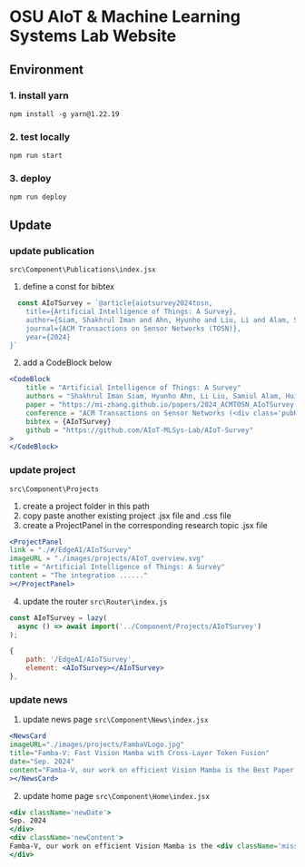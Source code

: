 # OSU AIoT & Machine Learning Systems Lab Website

## Environment

### 1. install yarn
`npm install -g yarn@1.22.19`

### 2. test locally
`npm run start`

### 3. deploy
`npm run deploy`

## Update

### update publication
`src\Component\Publications\index.jsx`

1. define a const for bibtex
```jsx
  const AIoTSurvey = `@article{aiotsurvey2024tosn,
    title={Artificial Intelligence of Things: A Survey},
    author={Siam, Shakhrul Iman and Ahn, Hyunho and Liu, Li and Alam, Samiul and Shen, Hui and Cao, Zhichao and Shroff, Ness and Krishnamachari, Bhaskar and Srivastava, Mani and Zhang, Mi},
    journal={ACM Transactions on Sensor Networks (TOSN)},
    year={2024}
}`
```

2. add a CodeBlock below
```jsx
<CodeBlock
    title = "Artificial Intelligence of Things: A Survey"
    authors = "Shakhrul Iman Siam, Hyunho Ahn, Li Liu, Samiul Alam, Hui Shen, Zhichao Cao, Ness Shroff, Bhaskar Krishnamachari, Mani Srivastava, Mi Zhang."
    paper = "https://mi-zhang.github.io/papers/2024_ACMTOSN_AIoTSurvey.pdf"
    conference = "ACM Transactions on Sensor Networks (<div class='pubHighlight'>ACM TOSN</div>), August 2024."
    bibtex = {AIoTSurvey}
    github = "https://github.com/AIoT-MLSys-Lab/AIoT-Survey"
>
</CodeBlock>
```


### update project
`src\Component\Projects`

1. create a project folder in this path
2. copy paste another existing project .jsx file and .css file
3. create a ProjectPanel in the corresponding research topic .jsx file
```jsx
<ProjectPanel 
link = "./#/EdgeAI/AIoTSurvey"
imageURL = "./images/projects/AIoT_overview.svg"
title = "Artificial Intelligence of Things: A Survey"
content = "The integration ......"
></ProjectPanel>
```
4. update the router
`src\Router\index.js`

```jsx
const AIoTSurvey = lazy(
  async () => await import('../Component/Projects/AIoTSurvey')
);
```

```jsx
{
    path: '/EdgeAI/AIoTSurvey',
    element: <AIoTSurvey></AIoTSurvey>
},
```

### update news

1. update news page
`src\Component\News\index.jsx`

```jsx
<NewsCard 
imageURL="./images/projects/FambaVLogo.jpg" 
title="Famba-V: Fast Vision Mamba with Cross-Layer Token Fusion" 
date="Sep. 2024"
content="Famba-V, our work on efficient Vision Mamba is the Best Paper Award winner of ECCV'24 Workshop on Computational Aspects of Deep Learning."
></NewsCard>
```

2. update home page
`src\Component\Home\index.jsx`

```jsx
<div className='newDate'>
Sep. 2024
</div>
<div className='newContent'>
Famba-V, our work on efficient Vision Mamba is the <div className='missionHighLight'>Best Paper Award</div> winner of ECCV'24 Workshop on Computational Aspects of Deep Learning.
</div>
```
